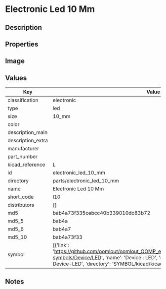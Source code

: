 # Electronic Led 10 Mm

## Description

## Properties


## Image


## Values

| Key | Value |
| --- | --- |
| classification | electronic |
| type | led |
| size | 10_mm |
| color |  |
| description_main |  |
| description_extra |  |
| manufacturer |  |
| part_number |  |
| kicad_reference | L |
| id | electronic_led_10_mm |
| directory | parts/electronic_led_10_mm |
| name | Electronic Led 10 Mm |
| short_code | l10 |
| distributors | [] |
| md5 | bab4a73f335cebcc40b339010dc83b72 |
| md5_5 | bab4a |
| md5_6 | bab4a7 |
| md5_10 | bab4a73f33 |
| symbol | [{'link': 'https://github.com/oomlout/oomlout_OOMP_eda_V2/tree/main/SYMBOL/kicad/kicad-symbols/Device/LED', 'name': 'Device : LED', 'id': 'SYMBOL-kicad-kicad-symbols-Device-LED', 'directory': 'SYMBOL/kicad/kicad-symbols/Device/LED/'}] |

## Notes


